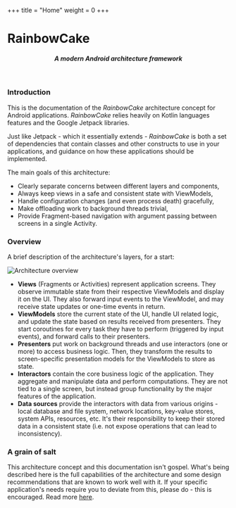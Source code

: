 +++
title = "Home"
weight = 0
+++

# RainbowCake
#### _<p align="center">A modern Android architecture framework</p>_

<br/>

### Introduction

This is the documentation of the *RainbowCake* architecture concept for Android applications. *RainbowCake* relies heavily on Kotlin languages features and the Google Jetpack libraries.

Just like Jetpack - which it essentially extends - *RainbowCake* is both a set of dependencies that contain classes and other constructs to use in your applications, and guidance on how these applications should be implemented.

The main goals of this architecture:

- Clearly separate concerns between different layers and components,
- Always keep views in a safe and consistent state with ViewModels,
- Handle configuration changes (and even process death) gracefully,
- Make offloading work to background threads trivial,
- Provide Fragment-based navigation with argument passing between screens in a single Activity.

### Overview

A brief description of the architecture's layers, for a start:

![Architecture overview](/images/arch_overview.png)

- **Views** (Fragments or Activities) represent application screens. They observe immutable state from their respective ViewModels and display it on the UI. They also forward input events to the ViewModel, and may receive state updates or one-time events in return.
- **ViewModels** store the current state of the UI, handle UI related logic, and update the state based on results received from presenters. They start coroutines for every task they have to perform (triggered by input events), and forward calls to their presenters.
- **Presenters** put work on background threads and use interactors (one or more) to access business logic. Then, they transform the results to screen-specific presentation models for the ViewModels to store as state.
- **Interactors** contain the core business logic of the application. They aggregate and manipulate data and perform computations. They are not tied to a single screen, but instead group functionality by the major features of the application.
- **Data sources** provide the interactors with data from various origins - local database and file system, network locations, key-value stores, system APIs, resources, etc. It's their responsibility to keep their stored data in a consistent state (i.e. not expose operations that can lead to inconsistency).

### A grain of salt

This architecture concept and this documentation isn't gospel. What's being described here is the full capabilities of the architecture and some design recommendations that are known to work well with it. If your specific application's needs require you to deviate from this, please do - this is encouraged. Read more [here](/best-practices/simplification/).
